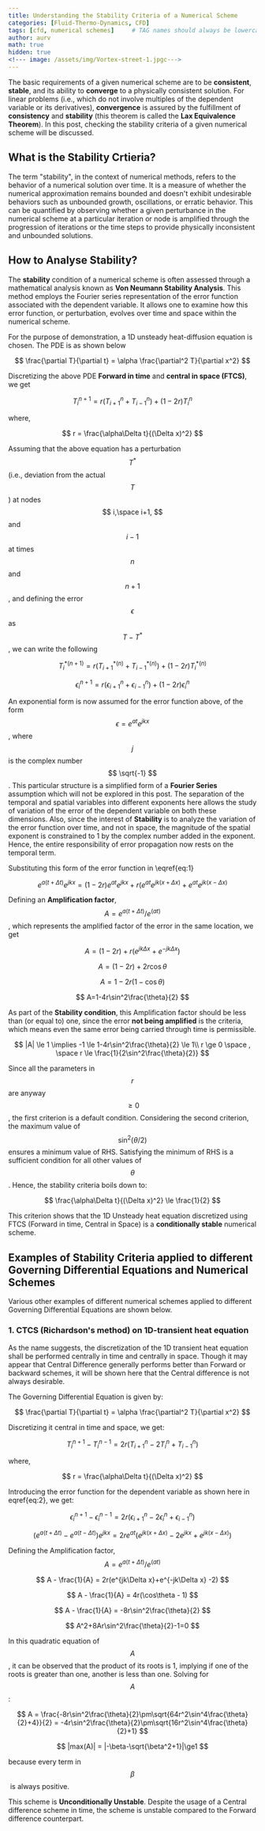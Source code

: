 ```yaml
---
title: Understanding the Stability Criteria of a Numerical Scheme
categories: [Fluid-Thermo-Dynamics, CFD]
tags: [cfd, numerical schemes]     # TAG names should always be lowercase
author: aurv
math: true
hidden: true
<!--- image: /assets/img/Vortex-street-1.jpgc--->
---
```


The basic requirements of a given numerical scheme are to be **consistent**, **stable**, and its ability to **converge** to a physically consistent solution. For linear problems (i.e., which do not involve multiples of the dependent variable or its derivatives), **convergence** is assured by the fulfillment of **consistency** and **stability** (this theorem is called the **Lax Equivalence Theorem**). In this post, checking the stability criteria of a given numerical scheme will be discussed.

## What is the Stability Crtieria?

The term "stability", in the context of numerical methods, refers to the behavior of a numerical solution over time. It is a measure of whether the numerical approximation remains bounded and doesn't exhibit undesirable behaviors such as unbounded growth, oscillations, or erratic behavior. This can be quantified by observing whether a given perturbance in the numerical scheme at a particular iteration or node is amplified through the progression of iterations or the time steps to provide physically inconsistent and unbounded solutions.

## How to Analyse Stability?

The **stability** condition of a numerical scheme is often assessed through a mathematical analysis known as **Von Neumann Stability Analysis**. This method employs the Fourier series representation of the error function associated with the dependent variable. It allows one to examine how this error function, or perturbation, evolves over time and space within the numerical scheme.

For the purpose of demonstration, a 1D unsteady heat-diffusion equation is chosen. The PDE is as shown below

$$
\frac{\partial T}{\partial t} = \alpha \frac{\partial^2 T}{\partial x^2}
$$

Discretizing the above PDE **Forward in time** and **central in space (FTCS)**, we get

$$
T_{i}^{n+1} = r(T_{i+1}^{n}+T_{i-1}^{n}) + (1-2r)T_{i}^{n}
$$

where,

$$
r = \frac{\alpha\Delta t}{(\Delta x)^2}
$$

Assuming that the above equation has a perturbation $$ T^* $$ (i.e., deviation from the actual $$ T $$) at nodes $$ i,\space i+1, $$ and $$ i-1 $$ at times $$ n $$ and $$ n+1 $$, and defining the error $$ \epsilon $$ as $$ T-T^* $$, we can write the following

$$
T_{i}^{*(n+1)} = r(T_{i+1}^{*(n)}+T_{i-1}^{*(n)}) + (1-2r)T_{i}^{*(n)}
$$

$$
\begin{equation}
\epsilon_{i}^{n+1} = r(\epsilon_{i+1}^{n}+\epsilon_{i-1}^{n}) + (1-2r)\epsilon_{i}^{n}
\label{eq:1}
\end{equation}
$$

An exponential form is now assumed for the error function above, of the form $$ \epsilon = e^{at}e^{jkx} $$, where $$ j $$ is the complex number $$ \sqrt{-1} $$. This particular structure is a simplified form of a **Fourier Series** assumption which will not be explored in this post. The separation of the temporal and spatial variables into different exponents here allows the study of variation of the error of the dependent variable on both these dimensions. Also, since the interest of **Stability** is to analyze the variation of the error function over time, and not in space, the magnitude of the spatial exponent is constrained to 1 by the complex number added in the exponent. Hence, the entire responsibility of error propagation now rests on the temporal term.

Substituting this form of the error function in \eqref{eq:1}

$$
e^{a(t+\Delta t)}e^{jkx} = (1-2r)e^{at}e^{jkx}+r(e^{at}e^{jk(x+\Delta x)} + e^{at}e^{jk(x-\Delta x)}
$$

Defining an **Amplification factor**, $$ A = {e^{a(t+\Delta t)}}/{e^{(at)}} $$, which represents the amplified factor of the error in the same location, we get

$$
A = (1-2r)+r(e^{jk\Delta x}+e^{-jk\Delta x}) 
$$

$$
A=(1-2r)+2r\cos\theta
$$

$$
A=1-2r(1-\cos\theta)
$$

$$
A=1-4r\sin^2\frac{\theta}{2} 
$$

As part of the **Stability condition**, this Amplification factor should be less than (or equal to) one, since the error **not being amplified** is the criteria, which means even the same error being carried through time is permissible.

$$
|A| \le 1  \implies -1 \le 1-4r\sin^2\frac{\theta}{2} \le 1\\
r \ge 0 \space , \space r \le \frac{1}{2\sin^2\frac{\theta}{2}}
$$

Since all the parameters in $$ r $$ are anyway $$\ge 0$$, the first criterion is a default condition. Considering the second criterion, the maximum value of $$\sin^2(\theta/2)$$ ensures a minimum value of RHS. Satisfying the minimum of RHS is a sufficient condition for all other values of $$\theta$$. Hence, the stability criteria boils down to:

$$
\frac{\alpha\Delta t}{(\Delta x)^2} \le \frac{1}{2}
$$

This criterion shows that the 1D Unsteady heat equation discretized using FTCS (Forward in time, Central in Space) is a **conditionally stable** numerical scheme. 

## Examples of Stability Criteria applied to different Governing Differential Equations and Numerical Schemes

Various other examples of different numerical schemes applied to different Governing Differential Equations are shown below.

### 1. CTCS (Richardson's method) on 1D-transient heat equation

As the name suggests, the discretization of the 1D transient heat equation shall be performed centrally in time and centrally in space. Though it may appear that Central Difference generally performs better than Forward or backward schemes, it will be shown here that the Central difference is not always desirable.

The Governing Differential Equation is given by:

$$
\frac{\partial T}{\partial t} = \alpha \frac{\partial^2 T}{\partial x^2}
$$

Discretizing it central in time and space, we get:

$$
\begin{equation}
T_{i}^{n+1} - T_{i}^{n-1} = 2r(T_{i+1}^{n}-2T_{i}^{n} + T_{i-1}^{n})
\label{eq:2}
\end{equation}
$$

where,

$$
r = \frac{\alpha\Delta t}{(\Delta x)^2}
$$

Introducing the error function for the dependent variable as shown here in eqref{eq:2}, we get:

$$
\epsilon_{i}^{n+1} - \epsilon_{i}^{n-1}= 2r(\epsilon_{i+1}^{n}-2\epsilon_{i}^{n}+\epsilon_{i-1}^{n})
$$

$$
(e^{a(t+\Delta t)}-e^{a(t-\Delta t)})e^{jkx} = 2re^{at}(e^{jk(x+\Delta x)}-2e^{jkx} + e^{jk(x-\Delta x)})
$$

Defining the Amplification factor, $$ A = {e^{a(t+\Delta t)}}/{e^{(at)}} $$

$$
A - \frac{1}{A} = 2r(e^{jk\Delta x}+e^{-jk\Delta x} -2)
$$

$$
A - \frac{1}{A} = 4r(\cos\theta - 1)
$$

$$
A - \frac{1}{A} = -8r\sin^2\frac{\theta}{2}
$$

$$
A^2+8Ar\sin^2\frac{\theta}{2}-1=0
$$

In this quadratic equation of $$A$$, it can be observed that the product of its roots is 1, implying if one of the roots is greater than one, another is less than one. Solving for $$A$$:

$$
A = \frac{-8r\sin^2\frac{\theta}{2}\pm\sqrt{64r^2\sin^4\frac{\theta}{2}+4}}{2} = -4r\sin^2\frac{\theta}{2}\pm\sqrt{16r^2\sin^4\frac{\theta}{2}+1}
$$

$$
|max(A)| = |-\beta-\sqrt{\beta^2+1}|\ge1
$$

because every term in $$\beta$$﻿﻿ is always positive.

This scheme is **Unconditionally Unstable**. Despite the usage of a Central difference scheme in time, the scheme is unstable compared to the Forward difference counterpart.


